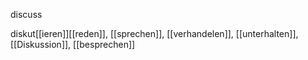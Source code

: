 discuss

diskut[[ieren]][[reden]], [[sprechen]], [[verhandelen]], [[unterhalten]], [[Diskussion]], [[besprechen]]